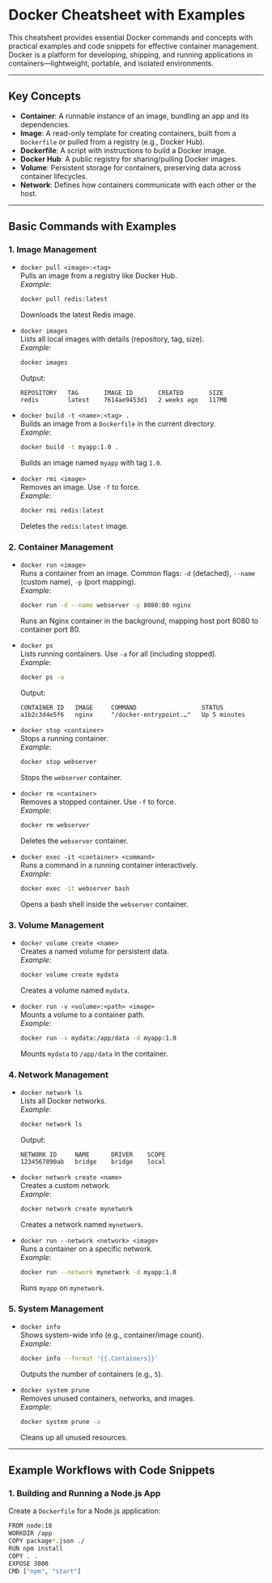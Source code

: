 # Docker Cheatsheet with Examples

This cheatsheet provides essential Docker commands and concepts with practical examples and code snippets for effective container management. Docker is a platform for developing, shipping, and running applications in containers—lightweight, portable, and isolated environments.

---

## Key Concepts

- **Container**: A runnable instance of an image, bundling an app and its dependencies.
- **Image**: A read-only template for creating containers, built from a `Dockerfile` or pulled from a registry (e.g., Docker Hub).
- **Dockerfile**: A script with instructions to build a Docker image.
- **Docker Hub**: A public registry for sharing/pulling Docker images.
- **Volume**: Persistent storage for containers, preserving data across container lifecycles.
- **Network**: Defines how containers communicate with each other or the host.

---

## Basic Commands with Examples

### 1. **Image Management**

- `docker pull <image>:<tag>`  
  Pulls an image from a registry like Docker Hub.  
  _Example_:  

  ```bash
  docker pull redis:latest
  ```  

  Downloads the latest Redis image.

- `docker images`  
  Lists all local images with details (repository, tag, size).  
  _Example_:  

  ```bash
  docker images
  ```  

  Output:  

  ```
  REPOSITORY   TAG       IMAGE ID       CREATED       SIZE
  redis        latest    7614ae9453d1   2 weeks ago   117MB
  ```

- `docker build -t <name>:<tag> .`  
  Builds an image from a `Dockerfile` in the current directory.  
  _Example_:  

  ```bash
  docker build -t myapp:1.0 .
  ```  

  Builds an image named `myapp` with tag `1.0`.

- `docker rmi <image>`  
  Removes an image. Use `-f` to force.  
  _Example_:  

  ```bash
  docker rmi redis:latest
  ```  

  Deletes the `redis:latest` image.

### 2. **Container Management**

- `docker run <image>`  
  Runs a container from an image. Common flags: `-d` (detached), `--name` (custom name), `-p` (port mapping).  
  _Example_:  

  ```bash
  docker run -d --name webserver -p 8080:80 nginx
  ```  

  Runs an Nginx container in the background, mapping host port 8080 to container port 80.

- `docker ps`  
  Lists running containers. Use `-a` for all (including stopped).  
  _Example_:  

  ```bash
  docker ps -a
  ```  

  Output:  

  ```
  CONTAINER ID   IMAGE     COMMAND                  STATUS
  a1b2c3d4e5f6   nginx     "/docker-entrypoint.…"   Up 5 minutes
  ```

- `docker stop <container>`  
  Stops a running container.  
  _Example_:  

  ```bash
  docker stop webserver
  ```  

  Stops the `webserver` container.

- `docker rm <container>`  
  Removes a stopped container. Use `-f` to force.  
  _Example_:  

  ```bash
  docker rm webserver
  ```  

  Deletes the `webserver` container.

- `docker exec -it <container> <command>`  
  Runs a command in a running container interactively.  
  _Example_:  

  ```bash
  docker exec -it webserver bash
  ```  

  Opens a bash shell inside the `webserver` container.

### 3. **Volume Management**

- `docker volume create <name>`  
  Creates a named volume for persistent data.  
  _Example_:  

  ```bash
  docker volume create mydata
  ```  

  Creates a volume named `mydata`.

- `docker run -v <volume>:<path> <image>`  
  Mounts a volume to a container path.  
  _Example_:  

  ```bash
  docker run -v mydata:/app/data -d myapp:1.0
  ```  

  Mounts `mydata` to `/app/data` in the container.

### 4. **Network Management**

- `docker network ls`  
  Lists all Docker networks.  
  _Example_:  

  ```bash
  docker network ls
  ```  

  Output:  

  ```
  NETWORK ID     NAME      DRIVER    SCOPE
  1234567890ab   bridge    bridge    local
  ```

- `docker network create <name>`  
  Creates a custom network.  
  _Example_:  

  ```bash
  docker network create mynetwork
  ```  

  Creates a network named `mynetwork`.

- `docker run --network <network> <image>`  
  Runs a container on a specific network.  
  _Example_:  

  ```bash
  docker run --network mynetwork -d myapp:1.0
  ```  

  Runs `myapp` on `mynetwork`.

### 5. **System Management**

- `docker info`  
  Shows system-wide info (e.g., container/image count).  
  _Example_:  

  ```bash
  docker info --format '{{.Containers}}'
  ```  

  Outputs the number of containers (e.g., `5`).

- `docker system prune`  
  Removes unused containers, networks, and images.  
  _Example_:  

  ```bash
  docker system prune -a
  ```  

  Cleans up all unused resources.

---

## Example Workflows with Code Snippets

### 1. **Building and Running a Node.js App**

Create a `Dockerfile` for a Node.js application:  
```sh
FROM node:18
WORKDIR /app
COPY package*.json ./
RUN npm install
COPY . .
EXPOSE 3000
CMD ["npm", "start"]
```
